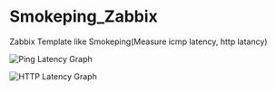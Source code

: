 Smokeping_Zabbix
================

Zabbix Template like Smokeping(Measure icmp latency, http latancy)

![Ping Latency Graph](https://github.com/komeiy/Smokeping_Zabbix/blob/master/screenshot/ping-grarh.JPG)
  
![HTTP Latency Graph](https://github.com/komeiy/Smokeping_Zabbix/blob/master/screenshot/http-grarh.JPG)
